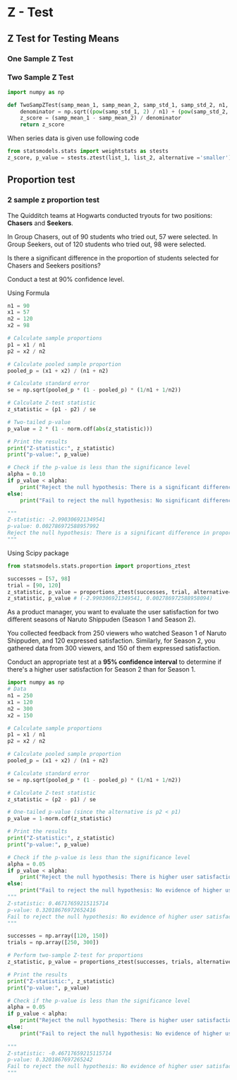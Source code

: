 # Z - Test

## Z Test for Testing Means

### One Sample Z Test

### Two Sample Z Test

```python
import numpy as np

def TwoSampZTest(samp_mean_1, samp_mean_2, samp_std_1, samp_std_2, n1, n2):
    denominator = np.sqrt((pow(samp_std_1, 2) / n1) + (pow(samp_std_2, 2) / n2))
    z_score = (samp_mean_1 - samp_mean_2) / denominator
    return z_score
```

When series data is given use following code

```python
from statsmodels.stats import weightstats as stests
z_score, p_value = stests.ztest(list_1, list_2, alternative ='smaller')
```

## Proportion test

### 2 sample z proportion test

The Quidditch teams at Hogwarts conducted tryouts for two positions: **Chasers** and **Seekers**.

In Group Chasers, out of 90 students who tried out, 57 were selected. In Group Seekers, out of 120 students who tried out, 98 were selected.

Is there a significant difference in the proportion of students selected for Chasers and Seekers positions?

Conduct a test at 90% confidence level.

Using Formula

```python
n1 = 90
x1 = 57
n2 = 120
x2 = 98

# Calculate sample proportions
p1 = x1 / n1
p2 = x2 / n2

# Calculate pooled sample proportion
pooled_p = (x1 + x2) / (n1 + n2)

# Calculate standard error
se = np.sqrt(pooled_p * (1 - pooled_p) * (1/n1 + 1/n2))

# Calculate Z-test statistic
z_statistic = (p1 - p2) / se

# Two-tailed p-value
p_value = 2 * (1 - norm.cdf(abs(z_statistic)))

# Print the results
print("Z-statistic:", z_statistic)
print("p-value:", p_value)

# Check if the p-value is less than the significance level
alpha = 0.10
if p_value < alpha:
    print("Reject the null hypothesis: There is a significant difference in proportions.")
else:
    print("Fail to reject the null hypothesis: No significant difference in proportions.")

"""
Z-statistic: -2.990306921349541
p-value: 0.002786972588957992
Reject the null hypothesis: There is a significant difference in proportions.
"""
```

Using Scipy package

```python
from statsmodels.stats.proportion import proportions_ztest

successes = [57, 98]
trial = [90, 120]
z_statistic, p_value = proportions_ztest(successes, trial, alternative='two-sided')
z_statistic, p_value # (-2.990306921349541, 0.002786972588958094)
```

As a product manager, you want to evaluate the user satisfaction for two different seasons of Naruto Shippuden (Season 1 and Season 2).

You collected feedback from 250 viewers who watched Season 1 of Naruto Shippuden, and 120 expressed satisfaction. Similarly, for Season 2, you gathered data from 300 viewers, and 150 of them expressed satisfaction.

Conduct an appropriate test at a **95% confidence interval** to determine if there's a higher user satisfaction for Season 2 than for Season 1.

```python
import numpy as np
# Data
n1 = 250
x1 = 120
n2 = 300
x2 = 150

# Calculate sample proportions
p1 = x1 / n1
p2 = x2 / n2

# Calculate pooled sample proportion
pooled_p = (x1 + x2) / (n1 + n2)

# Calculate standard error
se = np.sqrt(pooled_p * (1 - pooled_p) * (1/n1 + 1/n2))

# Calculate Z-test statistic
z_statistic = (p2 - p1) / se

# One-tailed p-value (since the alternative is p2 < p1)
p_value = 1-norm.cdf(z_statistic)

# Print the results
print("Z-statistic:", z_statistic)
print("p-value:", p_value)

# Check if the p-value is less than the significance level
alpha = 0.05
if p_value < alpha:
    print("Reject the null hypothesis: There is higher user satisfaction for Season 2.")
else:
    print("Fail to reject the null hypothesis: No evidence of higher user satisfaction for Season 2.")
"""
Z-statistic: 0.46717659215115714
p-value: 0.32018676972652416
Fail to reject the null hypothesis: No evidence of higher user satisfaction for Season 2.
"""
```

```python
successes = np.array([120, 150])
trials = np.array([250, 300])

# Perform two-sample Z-test for proportions
z_statistic, p_value = proportions_ztest(successes, trials, alternative='smaller')  # 'smaller' for p2 < p1

# Print the results
print("Z-statistic:", z_statistic)
print("p-value:", p_value)

# Check if the p-value is less than the significance level
alpha = 0.05
if p_value < alpha:
    print("Reject the null hypothesis: There is higher user satisfaction for Season 2.")
else:
    print("Fail to reject the null hypothesis: No evidence of higher user satisfaction for Season 2.")
    
"""
Z-statistic: -0.46717659215115714
p-value: 0.3201867697265242
Fail to reject the null hypothesis: No evidence of higher user satisfaction for Season 2.
"""
```
